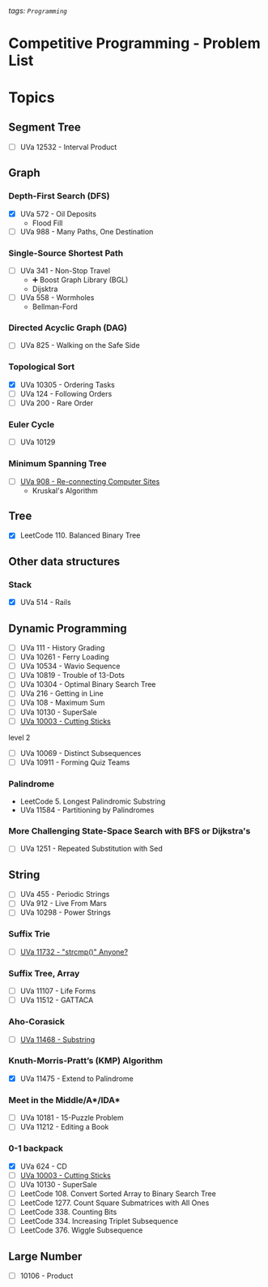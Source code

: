 ###### tags: `Programming`

# Competitive Programming - Problem List

# Topics

## Segment Tree

- [ ] UVa 12532 - Interval Product

## Graph

### Depth-First Search (DFS)

- [x] UVa 572 - Oil Deposits
    - Flood Fill
- [ ] UVa 988 - Many Paths, One Destination

### Single-Source Shortest Path

- [ ] UVa 341 - Non-Stop Travel
    - ➕ Boost Graph Library (BGL)
    - Dijsktra
- [ ] UVa 558 - Wormholes
    - Bellman-Ford
    
### Directed Acyclic Graph (DAG)

- [ ] UVa 825 - Walking on the Safe Side

### Topological Sort

- [x] UVa 10305 - Ordering Tasks
- [ ] UVa 124 - Following Orders
- [ ] UVa 200 - Rare Order

### Euler Cycle

- [ ] UVa 10129

### Minimum Spanning Tree

- [ ] [UVa 908 - Re-connecting Computer Sites](https://onlinejudge.org/index.php?option=onlinejudge&Itemid=8&page=show_problem&problem=849)
    - Kruskal's Algorithm

## Tree

- [x] LeetCode 110. Balanced Binary Tree

## Other data structures

### Stack

- [x] UVa 514 - Rails

## Dynamic Programming

- [ ] UVa 111 - History Grading
- [ ] UVa 10261 - Ferry Loading
- [ ] UVa 10534 - Wavio Sequence
- [ ] UVa 10819 - Trouble of 13-Dots
- [ ] UVa 10304 - Optimal Binary Search Tree
- [ ] UVa 216 - Getting in Line
- [ ] UVa 108 - Maximum Sum
- [ ] UVa 10130 - SuperSale
- [ ] [UVa 10003 - Cutting Sticks](https://onlinejudge.org/index.php?option=com_onlinejudge&Itemid=8&page=show_problem&problem=944)

level 2

- [ ] UVa 10069 - Distinct Subsequences
- [ ] UVa 10911 - Forming Quiz Teams

### Palindrome

- LeetCode 5. Longest Palindromic Substring
- UVa 11584 - Partitioning by Palindromes

### More Challenging State-Space Search with BFS or Dijkstra's

- [ ] UVa 1251 - Repeated Substitution with Sed

## String

- [ ] UVa 455 - Periodic Strings
- [ ] UVa 912 - Live From Mars
- [ ] UVa 10298 - Power Strings

### Suffix Trie

- [ ] [UVa 11732 - "strcmp()" Anyone?](https://onlinejudge.org/index.php?option=onlinejudge&Itemid=8&page=show_problem&problem=2832)

### Suffix Tree, Array

- [ ] UVa 11107 - Life Forms
- [ ] UVa 11512 - GATTACA

### Aho-Corasick

- [ ] [UVa 11468 - Substring](https://onlinejudge.org/index.php?option=onlinejudge&Itemid=8&page=show_problem&problem=2832)

### Knuth-Morris-Pratt’s (KMP) Algorithm

- [x] UVa 11475 - Extend to Palindrome

### Meet in the Middle/A*/IDA*

- [ ] UVa 10181 - 15-Puzzle Problem
- [ ] UVa 11212 - Editing a Book

### 0-1 backpack

- [x] UVa 624 - CD
- [ ] [UVa 10003 - Cutting Sticks](https://onlinejudge.org/index.php?option=com_onlinejudge&Itemid=8&page=show_problem&problem=944)
- [ ] UVa 10130 - SuperSale
- [ ] LeetCode 108. Convert Sorted Array to Binary Search Tree
- [ ] LeetCode 1277. Count Square Submatrices with All Ones
- [ ] LeetCode 338. Counting Bits
- [ ] LeetCode 334. Increasing Triplet Subsequence
- [ ] LeetCode 376. Wiggle Subsequence

## Large Number

- [ ] 10106 - Product